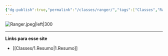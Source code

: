 ```yaml
---
{"dg-publish":true,"permalink":"/classes/ranger/","tags":["Classes","Ranger"],"created":"2024-07-23T13:39:40.673-03:00"}
---
```



![Ranger.jpeg|left|300](/img/user/Arquivos/Ranger.jpeg)

___
**Links para esse site**
- [[Classes/1.Resumo\|1.Resumo]]